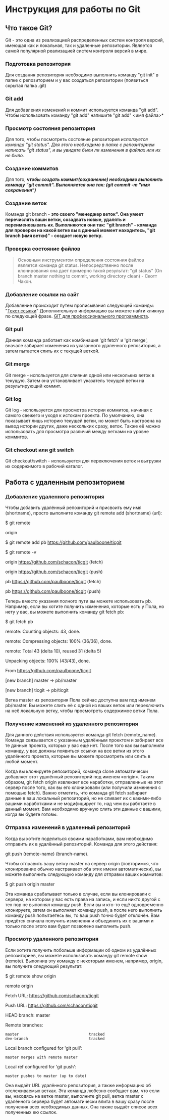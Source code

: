 # Инструкция для работы по Git

## Что такое Git?

Git - это одна из реализацией распределенных систем контроля версий, имеющая как и локальная, так и удаленные репозитории. Является самой популярной реализацией систем контроля версий в мире.

### Подготовка репозитория

Для создания репозитория необходимо выполнить команду "git init" в папке  с репозиторием и у вас создаться репозитории  (появиться скрытая папка .git)

### Git add

Для добавления изменений и коммит используется команда "git add". Чтобы использовать команду "git add" напишите "git add" <имя файла>*

### Просмотр состояния репозитория

Для того, чтобы посмотреть состояние репозитория *исползуется команда "git status". Для этого необходимо в папке с репозиторием написать "git status", и вы увидите были ли изменения в файлах или их не было.*

### Создание коммитов

Для того, ***чтобы создать коммит(сохранение) необходимо выполнить команду "git commit". Выполняется она так: (git commit -m "имя сохранения")***

### Создание веток

Команда git branch - **это своего "менеджер  веток". Она умеет перечислять ваши ветки, созадвать новые, удалять и переименовывать их. Выполняются они так: "git branch" - команда для проверки на какой ветке вы в данный момент находитесь, "git branch (имя ветки)" - создает новую ветку.**

### Проверка состояние файлов

> Основным инструментом определения состояния файлов является команда
git status. Непосредственно после клонирования она дает примерно такой результат:
"git status"
(On branch master
nothing to commit, working directory clean) - Скотт Чакон.

### Добавление ссылки на сайт

Добавление происходит путем прописывания следующей команды: "[Текст ссылки](https://www.example.com)" Дополнительную информацию вы можете найти кликнув по следующей фразе. [GIT для профессионального программиста](https://gbcdn.mrgcdn.ru/uploads/asset/4245110/attachment/d4eb8c232f8f2bdf4e42ba7cb49e0c50.pdf).

### Git pull

Данная команда работает как комбинация 'git fetch' и 'git merge', вначале забирает изменения из указанного удаленного репозитория, а затем пытается слить их с текущей веткой.

### Git merge

Git merge - используется для слияния одной или нескольких веток в текущую. Затем она устанавливает указатель текущей ветки на результирующий коммит.

### Git log

Git log - используется для просмотра истории коммитов, начиная с самого свежего и уходя к истокам проекта. По умолчанию, она показывает лишь историю текущей ветки, но может быть настроена на вывод истории других, даже нескольких сразу, веток. Также её можно использовать для просмотра различий между ветками на уровне коммитов.

### Git checkout или git switch

Git checkout/switch - используется для переключения веток и выгрузки их содержимого в рабочий каталог.

## Работа с удаленным репозиторием

### Добавление удаленного репозитория

Чтобы добавить удалённый репозиторий и присвоить ему имя (shortname), просто выполните команду git remote add (shortname) (url):

$ git remote

origin

$ git remote add pb https://github.com/paulboone/ticgit

$ git remote -v

origin	https://github.com/schacon/ticgit (fetch)

origin	https://github.com/schacon/ticgit (push)

pb	https://github.com/paulboone/ticgit (fetch)

pb	https://github.com/paulboone/ticgit (push)

Теперь вместо указания полного пути вы можете использовать pb. Например, если вы хотите получить изменения, которые есть у Пола, но нету у вас, вы можете выполнить команду git fetch pb:

$ git fetch pb

remote: Counting objects: 43, done.

remote: Compressing objects: 100% (36/36), done.

remote: Total 43 (delta 10), reused 31 (delta 5)

Unpacking objects: 100% (43/43), done.

From https://github.com/paulboone/ticgit

[new branch]      master     -> pb/master
  
[new branch]      ticgit     -> pb/ticgit
  
Ветка master из репозитория Пола сейчас доступна вам под именем pb/master. Вы можете слить её с одной из ваших веток или переключить на неё локальную ветку, чтобы просмотреть содержимое ветки Пола.

### Получение изменений из удаленного репозитория

Для данного действия используется команда  git fetch (remote_name). Команда связывается с указанным удалённым проектом и забирает все те данные проекта, которых у вас ещё нет. После того как вы выполнили команду, у вас должны появиться ссылки на все ветки из этого удалённого проекта, которые вы можете просмотреть или слить в любой момент.

Когда вы клонируете репозиторий, команда clone автоматически добавляет этот удалённый репозиторий под именем «origin». Таким образом, git fetch origin извлекает все наработки, отправленные на этот сервер после того, как вы его клонировали (или получили изменения с помощью fetch). Важно отметить, что команда git fetch забирает данные в ваш локальный репозиторий, но не сливает их с какими-либо вашими наработками и не модифицирует то, над чем вы работаете в данный момент. Вам необходимо вручную слить эти данные с вашими, когда вы будете готовы.

### Отправка изменений в удаленный репозиторий

Когда вы хотите поделиться своими наработками, вам необходимо отправить их в удалённый репозиторий. Команда для этого действия:

 git push (remote-name) (branch-name).

 Чтобы отправить вашу ветку master на сервер origin (повторимся, что клонирование обычно настраивает оба этих имени автоматически), вы можете выполнить следующую команду для отправки ваших коммитов:

$ git push origin master

Эта команда срабатывает только в случае, если вы клонировали с сервера, на котором у вас есть права на запись, и если никто другой с тех пор не выполнял команду push. Если вы и кто-то ещё одновременно клонируете, затем он выполняет команду push, а после него выполнить команду push попытаетесь вы, то ваш push точно будет отклонён. Вам придётся сначала получить изменения и объединить их с вашими и только после этого вам будет позволено выполнить push.

### Просмотр удаленного репозитория

Если хотите получить побольше информации об одном из удалённых репозиториев, вы можете использовать команду git remote show (remote). Выполнив эту команду с некоторым именем, например, origin, вы получите следующий результат:

$ git remote show origin

  remote origin

  Fetch URL: https://github.com/schacon/ticgit

  Push  URL: https://github.com/schacon/ticgit

  HEAD branch: master

  Remote branches:

    master                               tracked
    dev-branch                           tracked
  Local branch configured for 'git pull':

    master merges with remote master

  Local ref configured for 'git push':

    master pushes to master (up to date)

Она выдаёт URL удалённого репозитория, а также информацию об отслеживаемых ветках. Эта команда любезно сообщает вам, что если вы, находясь на ветке master, выполните git pull, ветка master с удалённого сервера будет автоматически влита в вашу сразу после получения всех необходимых данных. Она также выдаёт список всех полученных ею ссылок.
